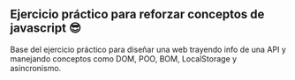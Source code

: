 ## Ejercicio práctico para reforzar conceptos de javascript 😎

Base del ejercicio práctico para diseñar una web trayendo info de una API y manejando conceptos como DOM, POO, BOM, LocalStorage y asincronismo.
